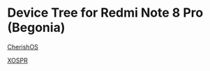 # Device Tree for Redmi Note 8 Pro (Begonia)


[CherishOS](https://github.com/sasukeuchiha-clan/redmi_begonia/tree/cherish)


[XOSPR](https://github.com/sasukeuchiha-clan/redmi_begonia/tree/xospr)
